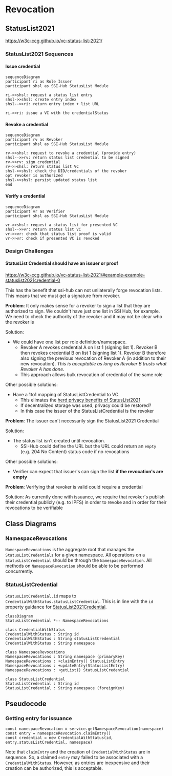 # Revocation

## StatusList2021

https://w3c-ccg.github.io/vc-status-list-2021/ 

### StatusList2021 Sequences

#### Issue credential
```mermaid
sequenceDiagram
participant ri as Role Issuer
participant shsl as SSI-Hub StatusList Module

ri->>shsl: request a status list entry
shsl->>shsl: create entry index
shsl-->>ri: return entry index + list URL

ri->>ri: issue a VC with the credentialStatus
```

#### Revoke a credential
```mermaid
sequenceDiagram
participant rv as Revoker
participant shsl as SSI-Hub StatusList Module

rv->>shsl: request to revoke a credential (provide entry)
shsl-->>rv: return status list credential to be signed 
rv->>rv: sign credential
rv->>shsl: return status list VC
shsl->>shsl: check the DID/credentials of the revoker
opt revoker is authorized 
shsl->>shsl: persist updated status list
end
```

#### Verify a credential
```mermaid
sequenceDiagram
participant vr as Verifier
participant shsl as SSI-Hub StatusList Module

vr->>shsl: request a status list for presented VC
shsl-->>vr: return status list VC
vr->>vr: check that status list proof is valid
vr->>vr: check if presented VC is revoked
```

### Design Challenges

#### StatusList Credential should have an issuer or proof
https://w3c-ccg.github.io/vc-status-list-2021/#example-example-statuslist2021credential-0

This has the benefit that ssi-hub can not unilaterally forge revocation lists.
This means that we must get a signature from revoker.

**Problem**:
It only makes sense for a revoker to sign a list that they are authorized to sign.
We couldn't have just one list in SSI Hub, for example.
We need to check the authority of the revoker and it may not be clear who the revoker is

Solution:
- We could have one list per role definition/namespace.
  - Revoker A revokes credential A on list 1 (signing list 1).
  Revoker B then revokes credential B on list 1 (signing list 1).
  Revoker B therefore also signing the previous revocation of Revoker A (in addition to their new revocation).
  *This is acceptable as long as Revoker B trusts what Revoker A has done*.
  - This approach allows bulk revocation of credential of the same role

Other possible solutions:
- Have a 1to1 mapping of StatusListCredential to VC.
  - This elimates the [herd privacy benefits of StatusList2021](https://w3c-ccg.github.io/vc-status-list-2021/#introduction)
  - If decentralized storage was used, privacy could be restored?
  - In this case the issuer of the StatusListCredential is the revoker

**Problem**:
The issuer can't necessarily sign the StatusList2021 Credential

Solution:
- The status list isn't created until revocation. 
  - SSI-Hub could define the URL but the URL could return an `empty` (e.g. 204 No Content) status code if no revocations

Other possible solutions:
- Verifier can expect that issuer's can sign the list **if the revocation's are empty**

**Problem**: Verifying that revoker is valid could require a credential

Solution: As currently done with issuance, we require that revoker's publish their credential publicly (e.g. to IPFS) in order to revoke and in order for their revocations to be verifiable

## Class Diagrams

### NamespaceRevocations
`NamespaceRevocations` is the aggregate root that manages the `StatusListCredentials` for a given namespace.
All operations on a `StatusListCredential` should be through the `NamespaceRevocation`.
All methods on `NamespaceRevocation` should be able to be performed concurrently.

### StatusListCredential

`StatusListCredential.id` maps to `CredentialWithStatus.statusListCredential`.
This is in line with the `id` property guidance for [StatusList2021Credential](https://w3c-ccg.github.io/vc-status-list-2021/#statuslist2021credential).

```mermaid
classDiagram
StatusListCredential *-- NamespaceRevocations

class CredentialWithStatus
CredentialWithStatus : String id
CredentialWithStatus : String statusListCredential
CredentialWithStatus : String namespace

class NamespaceRevocations
NamespaceRevocations : String namespace (primaryKey)
NamespaceRevocations : +claimEntry() StatusListEntry
NamespaceRevocations : +updateEntry(StatusListEntry)
NamespaceRevocations : +getList() StatusListCredential

class StatusListCredential
StatusListCredential : String id
StatusListCredential : String namespace (foreignKey)
```

## Pseudocode

### Getting entry for issuance

```
const namespaceRevocation = service.getNamespaceRevocation(namespace)
const entry = namespaceRevocation.claimEntry()
const credential = new CredentialWithStatus(id, entry.statusListCredential, namespace) 
```

Note that `claimEntry` and the creation of `CredentialWithStatus` are in sequence.
So, a claimed `entry` may failed to be associated with a `CredentialWithStatus`.
However, as entries are inexpensive and their creation can be authorized, this is acceptable.